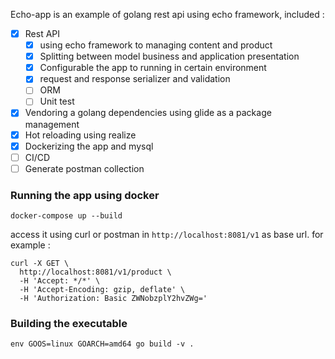 Echo-app is an example of golang rest api using echo framework, included :

- [x] Rest API 
    - [x] using echo framework to managing content and product
    - [x] Splitting between model business and application presentation
    - [x] Configurable the app to running in certain environment
    - [x] request and response serializer and validation
    - [ ] ORM
    - [ ] Unit test
- [x] Vendoring a golang dependencies using glide as a package management
- [x] Hot reloading using realize
- [x] Dockerizing the app and mysql
- [ ] CI/CD
- [ ] Generate postman collection

### Running the app using docker

```
docker-compose up --build
```

access it using curl or postman in `http://localhost:8081/v1` as base url. for example :

```
curl -X GET \
  http://localhost:8081/v1/product \
  -H 'Accept: */*' \
  -H 'Accept-Encoding: gzip, deflate' \
  -H 'Authorization: Basic ZWNobzplY2hvZWg='
```

### Building the executable

```
env GOOS=linux GOARCH=amd64 go build -v .
```